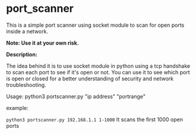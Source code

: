 # port_scanner


This is a simple port scanner using socket module to scan for open ports inside a network.



**Note: Use it at your own risk.**


**Description:**

The idea behind it is to use socket module in python using a tcp handshake to scan each port to see if it's open or not.
You can use it to see which port is open or closed for a better understanding of security and network troubleshooting.




Usage: python3 portscanner.py "ip address" "portrange"

example:

```python3 portscanner.py 192.168.1.1 1-1000```
It scans the first 1000 open ports


